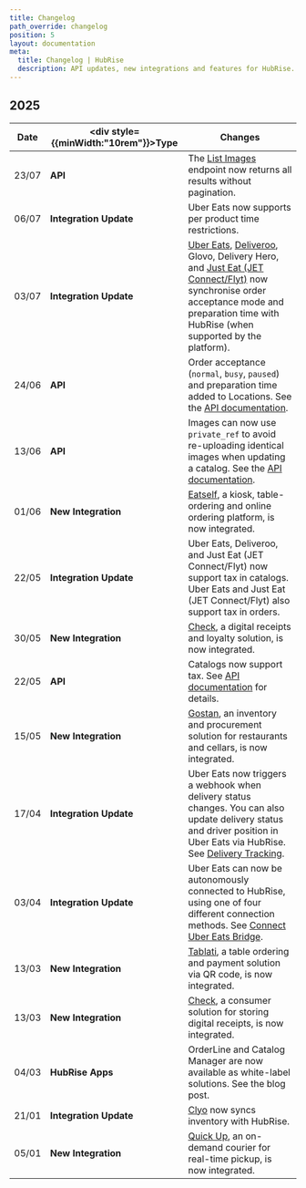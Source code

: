 ```yaml
---
title: Changelog
path_override: changelog
position: 5
layout: documentation
meta:
  title: Changelog | HubRise
  description: API updates, new integrations and features for HubRise. Stay up to date with the latest changes.
---
```


## 2025

| Date  | <div style={{minWidth:"10rem"}}>Type</div> | Changes                                                                                                                                                                                                                                                                                                                                                                                                      |
|-------| ----------------------------------------- |--------------------------------------------------------------------------------------------------------------------------------------------------------------------------------------------------------------------------------------------------------------------------------------------------------------------------------------------------------------------------------------------------------------|
| 23/07 | **API**                                   | The [List Images](/developers/api/catalogs#list-images) endpoint now returns all results without pagination.                                                                                                                                                                                                                                                                                                 |
| 06/07 | **Integration Update**                    | Uber Eats now supports per product time restrictions.                                                                                                                                                                                                                                                                                                                                                        |
| 03/07 | **Integration Update**                    | [Uber Eats](/apps/uber-eats/receive-orders#pause-and-preparation-time), [Deliveroo](/apps/deliveroo/receive-orders#pause-and-preparation-time), <Link href="/apps/glovo/receive-orders#pause">Glovo</Link>, Delivery Hero, and [Just Eat (JET Connect/Flyt)](/apps/just-eat-flyt/receive-orders#pause) now synchronise order acceptance mode and preparation time with HubRise (when supported by the platform). |
| 24/06 | **API**                                   | Order acceptance (`normal`, `busy`, `paused`) and preparation time added to Locations. See the [API documentation](/developers/api/accounts#order-acceptance).                                                                                                                                                                                                                                               |
| 13/06 | **API**                                   | Images can now use `private_ref` to avoid re-uploading identical images when updating a catalog. See the [API documentation](/developers/api/catalogs#images).                                                                                                                                                                                                                                               |
| 01/06 | **New Integration**                       | [Eatself](/apps/eatself/overview), a kiosk, table-ordering and online ordering platform, is now integrated.                                                                                                                                                                                                                                                                                                  |
| 22/05 | **Integration Update**                    | Uber Eats, Deliveroo, and Just Eat (JET Connect/Flyt) now support tax in catalogs. Uber Eats and Just Eat (JET Connect/Flyt) also support tax in orders.                                                                                                                                                                                                                                                     |
| 30/05 | **New Integration**                       | [Check](/apps/check/overview), a digital receipts and loyalty solution, is now integrated.                                                                                                                                                                                                                                                                                                                   |
| 22/05 | **API**                                   | Catalogs now support tax. See [API documentation](/developers/api/catalogs#product-tax-rates) for details.                                                                                                                                                                                                                                                                                                   |
| 15/05 | **New Integration**                       | [Gostan](https://gostan.io/), an inventory and procurement solution for restaurants and cellars, is now integrated.                                                                                                                                                                                                                                                                                          |
| 17/04 | **Integration Update**                    | Uber Eats now triggers a webhook when delivery status changes. You can also update delivery status and driver position in Uber Eats via HubRise. See [Delivery Tracking](/apps/uber-eats/receive-orders#delivery-tracking).                                                                                                                                                                                  |
| 03/04 | **Integration Update**                    | Uber Eats can now be autonomously connected to HubRise, using one of four different connection methods. See [Connect Uber Eats Bridge](/apps/uber-eats/connect-hubrise#connect-uber-eats-bridge).                                                                                                                                                                                                            |
| 13/03 | **New Integration**                       | [Tablati](/apps/tablati/overview), a table ordering and payment solution via QR code, is now integrated.                                                                                                                                                                                                                                                                                                     |
| 13/03 | **New Integration**                       | [Check](https://app-check.fr), a consumer solution for storing digital receipts, is now integrated.                                                                                                                                                                                                                                                                                                          |
| 04/03 | **HubRise Apps**                          | OrderLine and Catalog Manager are now available as white-label solutions. See the <Link href="/blog/white-label">blog post</Link>.                                                                                                                                                                                                                                                                           |
| 21/01 | **Integration Update**                    | [Clyo](/apps/clyo/overview) now syncs inventory with HubRise.                                                                                                                                                                                                                                                                                                                                                |
| 05/01 | **New Integration**                       | [Quick Up](/apps/quick-up/overview), an on-demand courier for real-time pickup, is now integrated.                                                                                                                                                                                                                                                                                                           |
